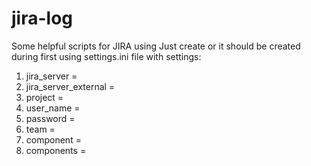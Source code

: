 # jira-log

Some helpful scripts for JIRA using
Just create or it should be created during first using settings.ini file with settings: 
  1. jira_server = 
  1. jira_server_external = 
  2. project = 
  3. user_name = 
  4. password = 
  5. team = 
  6. component = 
  7. components =
